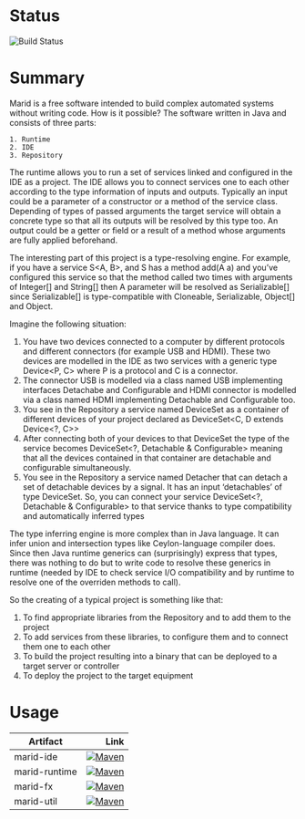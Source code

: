 Status
====================

![Build Status](https://travis-ci.org/MaridProject/marid.svg?branch=master)

Summary
====================

Marid is a free software intended to build complex automated systems without writing code. How is it possible? The software written in Java and consists of three parts:

    1. Runtime
    2. IDE
    3. Repository

The runtime allows you to run a set of services linked and configured in the IDE as a project.
The IDE allows you to connect services one to each other according to the type information of inputs and outputs. Typically an input could be a parameter of a constructor or a method of the service class. Depending of types of passed arguments the target service will obtain a concrete type so that all its outputs will be resolved by this type too. An output could be a getter or field or a result of a method whose arguments are fully applied beforehand.

The interesting part of this project is a type-resolving engine.
For example, if you have a service S<A, B>, and S has a method add(A a) and you’ve configured this service so that the method called two times with arguments of Integer[] and String[] then A parameter will be resolved as Serializable[] since Serializable[] is type-compatible with Cloneable, Serializable, Object[] and Object.

Imagine the following situation:

1. You have two devices connected to a computer by different protocols and different connectors (for example USB and HDMI). These two devices are modelled in the IDE as two services with a generic type Device<P, C> where P is a protocol and C is a connector.
2. The connector USB is modelled via a class named USB implementing interfaces Detachabe and Configurable and HDMI connector is modelled via a class named HDMI implementing Detachable and Configurable too.
3. You see in the Repository a service named DeviceSet as a container of different devices of your project declared as DeviceSet<C, D extends Device<?, C>>
4. After connecting both of your devices to that DeviceSet the type of the service becomes DeviceSet<?, Detachable & Configurable> meaning that all the devices contained in that container are detachable and configurable simultaneously.
5. You see in the Repository a service named Detacher that can detach a set of detachable devices by a signal. It has an input ‘detachables’ of type DeviceSet<? extends Detachable, ?>. So, you can connect your service DeviceSet<?, Detachable & Configurable> to that service thanks to type compatibility and automatically inferred types

The type inferring engine is more complex than in Java language. It can infer union and intersection types like Ceylon-language compiler does. Since then Java runtime generics can (surprisingly) express that types, there was nothing to do but to write code to resolve these generics in runtime (needed by IDE to check service I/O compatibility and by runtime to resolve one of the overriden methods to call).

So the creating of a typical project is something like that:

1. To find appropriate libraries from the Repository and to add them to the project
2. To add services from these libraries, to configure them and to connect them one to each other
3. To build the project resulting into a binary that can be deployed to a target server or controller
4. To deploy the project to the target equipment

Usage
====================

| Artifact | Link  |
|----------|------:|
| marid-ide | [![Maven](http://img.shields.io/maven-central/v/org.marid/marid-ide.svg?style=flat)](https://maven-badges.herokuapp.com/maven-central/org.marid/marid-ide) |
| marid-runtime | [![Maven](http://img.shields.io/maven-central/v/org.marid/marid-runtime.svg?style=flat)](https://maven-badges.herokuapp.com/maven-central/org.marid/marid-runtime) |
| marid-fx | [![Maven](http://img.shields.io/maven-central/v/org.marid/marid-fx.svg?style=flat)](https://maven-badges.herokuapp.com/maven-central/org.marid/marid-fx) |
| marid-util | [![Maven](http://img.shields.io/maven-central/v/org.marid/marid-util.svg?style=flat)](https://maven-badges.herokuapp.com/maven-central/org.marid/marid-util) |
